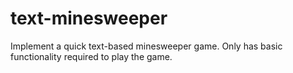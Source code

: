 # text-minesweeper
Implement a quick text-based minesweeper game. Only has basic functionality required to play the game.
